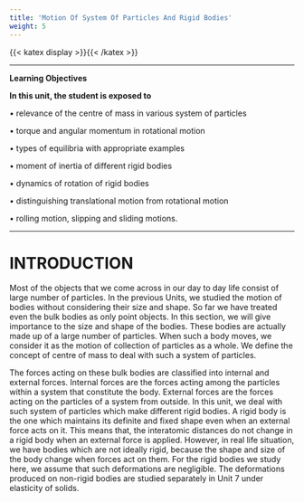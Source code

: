 ```yaml
---
title: 'Motion Of System Of Particles And Rigid Bodies'
weight: 5
---
```


[comment]: <> (katex Header)
{{< katex display >}}{{< /katex >}}

---
**Learning Objectives**

**In this unit, the student is exposed to** 

• relevance of the centre of mass in various system of particles 

• torque and angular momentum in rotational motion 

• types of equilibria with appropriate examples 

• moment of inertia of different rigid bodies 

• dynamics of rotation of rigid bodies 

• distinguishing translational motion from rotational motion

• rolling motion, slipping and sliding motions.

---

# INTRODUCTION

Most of the objects that we come across in
our day to day life consist of large number of
particles. In the previous Units, we studied
the motion of bodies without considering
their size and shape. So far we have treated
even the bulk bodies as only point objects. In
this section, we will give importance to the
size and shape of the bodies. These bodies
are actually made up of a large number of
particles. When such a body moves, we
consider it as the motion of collection of
particles as a whole. We define the concept
of centre of mass to deal with such a system
of particles. 

The forces acting on these bulk bodies
are classified into internal and external 
forces. Internal forces are the forces acting
among the particles within a system that 
constitute the body. External forces are
the forces acting on the particles of a
system from outside. In this unit, we deal
with such system of particles which make
different rigid bodies. A rigid body is the
one which maintains its definite and fixed
shape even when an external force acts on it.
This means that, the interatomic distances 
do not change in a rigid body when an
external force is applied. However, in real
life situation, we have bodies which are
not ideally rigid, because the shape and
size of the body change when forces act on
them. For the rigid bodies we study here,
we assume that such deformations are
negligible. The deformations produced on
non-rigid bodies are studied separately in
Unit 7 under elasticity of solids.